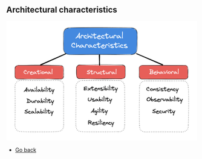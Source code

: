 ## Architectural characteristics

![Least time](https://raw.githubusercontent.com/AndersDeath/holy-theory/main/images/25-architectual-characteristics.png)

* [Go back](../readme.md)